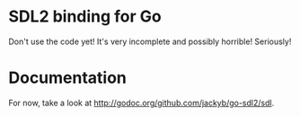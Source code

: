 SDL2 binding for Go
===================
Don't use the code yet! It's very incomplete and possibly horrible! Seriously!

Documentation
=============
For now, take a look at http://godoc.org/github.com/jackyb/go-sdl2/sdl.
